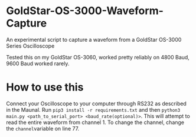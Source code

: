 # GoldStar-OS-3000-Waveform-Capture
An experimental script to capture a waveform from a GoldStar OS-3000 Series Oscilloscope


Tested this on my GoldStar OS-3060, worked pretty reliably on 4800 Baud, 9600 Baud worked rarely.

# How to use this

Connect your Oscilloscope to your computer through RS232 as described in the Maunal.
Run `pip3 install -r requirements.txt` and then `python3 main.py <path_to_serial_port> <baud_rate(optional)>`. This will attempt to read the entire waveform from channel 1.
To change the channel, change the `channel`variable on line 77.
